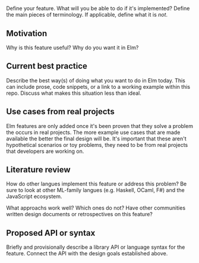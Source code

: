 # <Name of Feature>

Define your feature. What will you be able to do if it's implemented? Define the main pieces of terminology. If applicable, define what it is *not*.

## Motivation
Why is this feature useful? Why do you want it in Elm?

## Current best practice
Describe the best way(s) of doing what you want to do in Elm today. This can include prose, code snippets, or a link to a working example within this repo. Discuss what makes this situation less than ideal.

## Use cases from real projects
Elm features are only added once it's been proven that they solve a problem the occurs in real projects. The more example use cases that are made available the better the final design will be. It's important that these aren't hypothetical scenarios or toy problems, they need to be from real projects that developers are working on.

## Literature review
How do other langues implement this feature or address this problem? Be sure to look at other ML-family langues (e.g. Haskell, OCaml, F#) and the JavaScript ecosystem.

What approachs work well? Which ones do not? Have other communities written design documents or retrospectives on this feature?

## Proposed API or syntax
Briefly and provisionally describe a library API or language syntax for the feature. Connect the API with the design goals established above.

